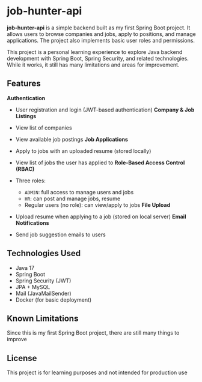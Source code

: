 # job-hunter-api

**job-hunter-api** is a simple backend built as my first Spring Boot project. It allows users to browse companies and jobs, apply to positions, and manage applications. The project also implements basic user roles and permissions.

This project is a personal learning experience to explore Java backend development with Spring Boot, Spring Security, and related technologies. While it works, it still has many limitations and areas for improvement.

## Features

**Authentication**

  * User registration and login (JWT-based authentication)
**Company & Job Listings**
  * View list of companies
  * View available job postings
**Job Applications**
  * Apply to jobs with an uploaded resume (stored locally)
  * View list of jobs the user has applied to
**Role-Based Access Control (RBAC)**

  * Three roles:

    * `ADMIN`: full access to manage users and jobs
    * `HR`: can post and manage jobs, resume
    * Regular users (no role): can view/apply to jobs
**File Upload**

  * Upload resume when applying to a job (stored on local server)
**Email Notifications**

  * Send job suggestion emails to users

## Technologies Used

* Java 17
* Spring Boot
* Spring Security (JWT)
* JPA + MySQL
* Mail (JavaMailSender)
* Docker (for basic deployment)

## Known Limitations

Since this is my first Spring Boot project, there are still many things to improve

## License

This project is for learning purposes and not intended for production use